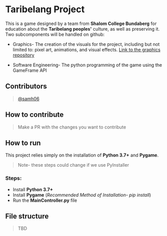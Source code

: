 # Taribelang Project
This is a game designed by a team from **Shalom College Bundaberg** for education about the **Taribelang peoples'** culture, as well as preserving it. Two subcomponents will be handled on github:

- Graphics- The creation of the visuals for the project, including but not limited to: pixel art, animations, and visual effects. [Link to the graphics repository](https://github.com/ShalomSTEM/graphics/)

- Software Engineering- The python programming of the game using the GameFrame API

## Contributors
>[@samh06](github.com/samh06)
## How to contribute
> Make a PR with the changes you want to contribute
## How to run
This project relies simply on the installation of **Python 3.7+** and **Pygame**.
> Note- these steps could change if we use PyInstaller
### Steps:
 - Install **Python 3.7+**
 - Install **Pygame** (_Recommended Method of Installation- pip install_)
 - Run the **MainController.py** file 

## File structure
> TBD

